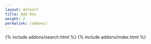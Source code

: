 ```yaml
---
layout: default
title: Add-Ons
weight: 2
permalink: /addons/
---
```


{% include addons/search.html %}
{% include addons/index.html %}